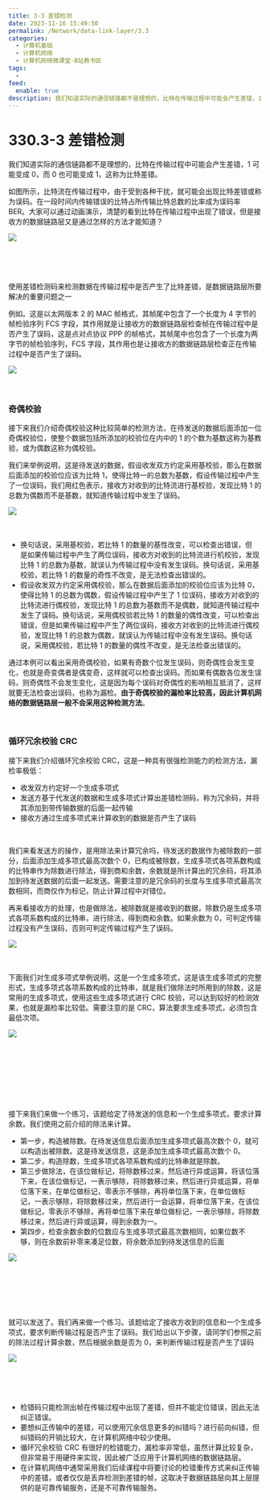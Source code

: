 ```yaml
---
title: 3-3 差错检测
date: 2023-11-16 15:49:50
permalink: /Network/data-link-layer/3.3
categories:
  - 计算机基础
  - 计算机网络
  - 计算机网络微课堂-B站教书匠
tags:
  - 
feed:
  enable: true
description: 我们知道‍‍实际的通信链路都不是理想的，比特在传输过程中可能会产生差错，1可能变成0，‍‍而0也可能变成1，这称为比特差错。如图所示。比特流在传输过程中，‍‍由于受到各种干扰，就可能会出现比特差错或称为误码。‍‍
---
```

# 330.3-3 差错检测

我们知道‍‍实际的通信链路都不是理想的，比特在传输过程中可能会产生差错，1 可能变成 0，‍‍而 0 也可能变成 1，这称为比特差错。
<!-- more -->

如图所示，比特流在传输过程中，‍‍由于受到各种干扰，就可能会出现比特差错或称为误码。‍‍在一段时间内‍‍传输错误的比特占所传输比特总数的比率成为误码率 BER。大家可以通过动画演示，‍‍清楚的看到比特在传输过程中出现了错误，但是接收方的数据链路层‍‍又是通过怎样的方法才能知道？

​![](https://image.peterjxl.com/blog/image-20211212105801-1te4g3x.png)​

‍

‍

使用差错检测码‍‍来检测数据在传输过程中是否产生了比特差错，是数据链路层所要解决的重要问题之一

例如。‍这是以太网版本 2 的 MAC 帧格式，其帧尾中包含了一个长度为 4 字节的帧检验序列 FCS 字段，‍‍其作用就是让接收方的数据链路层检查帧在传输过程中是否产生了误码，‍‍这是点对点协议 PPP 的帧格式，其帧尾中也包含了一个长度为两字节的帧检验序列，‍‍FCS 字段，其作用也是让接收方的数据链路层检查正在传输过程中是否产生了误码。

​![](https://image.peterjxl.com/blog/image-20211212105914-v96khnq.png)​

‍

### 奇偶校验

接下来‍‍我们介绍奇偶校验这种比较简单的检测方法，在待发送的数据后面添加一位奇偶校验位，‍‍使整个数据包括所添加的校验位在内中的 1 的个数为基数这称为基教验，或为偶数这称为偶校验。‍‍

我们来举例说明，这是待发送的数据，假设收发双方约定采用基校验，‍‍那么在数据后面添加的校验位应该为比特 1，使得比特一的总数为基数，‍‍假设传输过程中产生了一位误码，我们用红色表示，接收方对收到的比特流进行基校验，‍‍发现比特 1 的总数为偶数而不是基数，就知道传输过程中发生了误码。‍‍

​![](https://image.peterjxl.com/blog/image-20211212110154-ta5pwxr.png)​

‍

* 换句话说，‍‍采用基校验，若比特 1 的数量的基性改变，可以检查出错误，但是‍‍如果传输过程中产生了两位误码，接收方对收到的比特流进行机校验，‍‍发现比特 1 的总数为基数，就误认为传输过程中没有发生误码。换句话说，采用基校验，‍‍若比特 1 的数量的奇性不改变，是无法检查出错误的。‍‍
* 假设收发双方约定采用偶校验，‍‍那么在数据后面添加的校验位应该为比特 0，使得比特 1 的总数为偶数，‍‍假设传输过程中产生了 1 位误码，接收方对收到的比特流进行偶校验，‍‍发现比特 1 的总数为基数而不是偶数，就知道传输过程中发生了误码。换句话说，采用偶校验‍‍若比特 1 的数量的偶性改变，可以检查出错误，但是如果传输过程中产生了两位误码，接收方对收到的比特流进行偶校验，发现比特 1 的总数为偶数，‍‍就误认为传输过程中没有发生误码。换句话说，采用偶校验，若比特 1 的数量的偶性不改变，‍‍是无法检查出错误的。‍‍

通过本例可以看出采用奇偶校验，如果有奇数个位发生误码，则奇偶性会发生变化，也就是奇变偶者是偶变奇，这样就可以检查出误码。而如果有偶数各位发生误码，则奇偶性不会发生变化，‍‍这是因为每个误码对奇偶性的影响相互抵消了，这样就要无法检查出误码，也称为漏检。‍‍**由于奇偶校验的漏检率比较高，因此计算机网络的数据链路层一般不会采用这种检测方法**。‍‍

‍

### 循环冗余校验 CRC

接下来我们介绍循环冗余校验 CRC，这是一种具有很强检测能力的检测方法，漏检率极低：

* 收发双方约定好一个生成多项式
* 发送方基于代发送的数据和生成多项式计算出差错检测码，称为冗余码，‍‍并将其添加到带传输数据的后面一起传输
* 接收方通过生成多项式来计算‍‍收到的数据是否产生了误码

‍

我们来看发送方的操作，是用除法来计算冗余吗，待发送的数据作为被除数的一部分，后面添加生成多项式最高次数个 0，已构成被除数，‍‍生成多项式各项系数构成的比特串作为除数进行除法，得到商‍‍和余数，余数就是所计算出的冗余码，将其添加到待发送数据的后面一起发送。‍‍需要注意的是‍‍冗余码的长度与生成多项式最高次数相同，而商仅作为标记，防止计算过程中对错位。‍‍

再来看接收方的处理，也是做除法，被除数就是接收到的数据，‍‍除数仍是生成多项式各项系数构成的比特串，进行除法，得到商和余数。‍‍如果余数为 0，‍‍可判定传输过程没有产生误码，否则可判定传输过程产生了误码。‍‍

​![](https://image.peterjxl.com/blog/image-20211212110801-529g1wt.png)​

‍

下面‍‍我们对生成多项式举例说明，这是一个生成多项式，这是该生成多项式的完整形式，‍‍生成多项式各项系数构成的比特串，就是我们做除法时所用到的除数，‍‍这是常用的生成多项式，使用这些生成多项式进行 CRC 校验，可以达到较好的检测效果，‍‍也就是漏检率比较低。需要注意的是 CRC，算法要求生成多项式，必须包含最低次项。‍‍

​![](https://image.peterjxl.com/blog/image-20211212110855-wdmqwkw.png)​

‍

‍

‍

‍

接下来‍‍我们来做一个练习，该题给定了待发送的信息和一个生成多项式，要求计算余数。‍‍我们使用之前介绍的除法来计算。

* 第一步，构造被除数。‍‍在待发送信息后面添加生成多项式最高次数个 0，就可以构造出被除数。这是待发送信息，‍‍这是添加生成多项式最高次数个 0。
* 第二步，构造除数，‍‍生成多项式各项系数构成的比特串就是除数。
* 第三步做除法，‍‍在该位做标记，将除数移过来，然后进行异或运算，将该位落下来，‍‍在该位做标记，一表示够除，将除数移过来，然后进行异或运算，‍‍将单位落下来，在单位做标记，零表示不够除，再将单位落下来，在单位做标记，‍‍一表示够除，将除数移过来，然后进行一会运算，‍‍将单位落下来，在该位做标记，零表示不够除，再将单位落下来在单位做标记，‍‍一表示够除，将除数移过来，然后进行异或运算，得到余数为一。‍‍
* 第四步，‍‍检查余数余数的位数应与生成多项式最高次数相同，如果位数不够，‍‍则在余数前补零来凑足位数，将余数添加到待发送信息的后面

​![](https://image.peterjxl.com/blog/image-20211212111053-4udves2.png)​

‍

‍

‍

就可以发送了。‍‍我们再来做一个练习。该题给定了接收方收到的信息和一个生成多项式，‍‍要求判断传输过程是否产生了误码。我们给出以下步骤，‍‍请同学们参照之前的除法过程计算余数，然后根据余数是否为 0，‍‍来判断传输过程是否产生了误码

​![](https://image.peterjxl.com/blog/image-20211212111128-d26smv9.png)​

‍

‍

* 检错码只能检测出帧在传输过程中出现了差错，但并不能定位错误，因此无法纠正错误。‍‍
* 要想纠正传输中的差错，可以使用冗余信息更多的纠错吗？‍‍进行前向纠错，但纠错码的开销比较大，在计算机网络中较少使用。
* 循环冗余校验 CRC 有很好的检错能力，漏检率非常低，虽然计算比较复杂，但非常易于用硬件来实现，‍‍因此被广泛应用于计算机网络的数据链路层。
* 在计算机网络中通常采用我们后续课程中‍‍将要讨论的检错重传方式来纠正传输中的差错，或者仅仅是丢弃检测到差错的帧，‍‍这取决于数据链路层向其上层‍‍提供的是可靠传输服务，还是不可靠传输服务。

‍

‍

